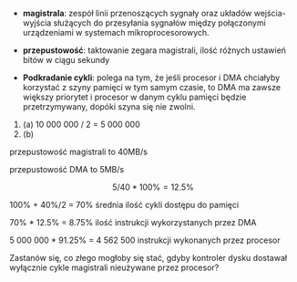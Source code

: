  - **magistrala**: zespół linii przenoszących sygnały oraz układów wejścia-wyjścia służących do przesyłania sygnałów między połączonymi urządzeniami w systemach mikroprocesorowych.

  - **przepustowość**: taktowanie zegara magistrali, ilość różnych ustawień bitów w ciągu sekundy

 - **Podkradanie cykli**: polega na tym, że jeśli procesor i DMA chciałyby korzystać z szyny pamięci w tym samym czasie, to DMA ma zawsze większy priorytet i procesor w danym cyklu pamięci będzie przetrzymywany, dopóki szyna się nie zwolni.

  1. (a) 10 000 000 / 2 = 5 000 000
  2. (b) 
  
  
przepustowość magistrali to 40MB/s

przepustowość DMA to 5MB/s

$$5/40 * 100\% = 12.5\%$$

100% + 40%/2 = 70% średnia ilość cykli dostępu do pamięci

70% * 12.5% = 8.75% ilość instrukcji wykorzystanych przez DMA

5 000 000 * 91.25% = 4 562 500 instrukcji wykonanych przez procesor

Zastanów się, co złego mogłoby się stać, gdyby kontroler
dysku dostawał wyłącznie cykle magistrali nieużywane przez procesor?